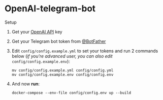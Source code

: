# OpenAI-telegram-bot
Setup
1. Get your [OpenAI API](https://openai.com/api/) key

2. Get your Telegram bot token from [@BotFather](https://t.me/BotFather)

3. Edit `config/config.example.yml` to set your tokens and run 2 commands below (*if you're advanced user, you can also edit* `config/config.example.env`):
    ```
    mv config/config.example.yml config/config.yml
    mv config/config.example.env config/config.env
    ```

4. And now **run**:
    ```
    docker-compose --env-file config/config.env up --build
    ```
